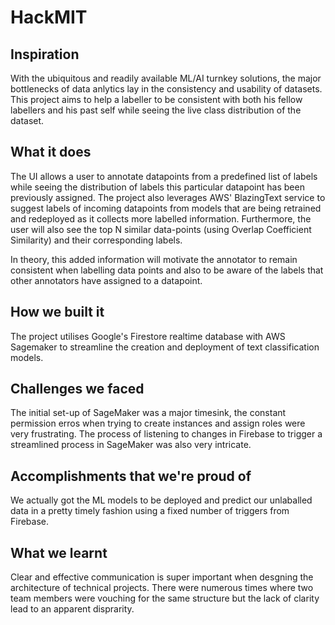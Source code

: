 # HackMIT


## Inspiration

With the ubiquitous and readily available ML/AI turnkey solutions, the major bottlenecks of data anlytics lay in the consistency and usability of datasets. This project aims to help a labeller to be consistent with both his fellow labellers and his past self while seeing the live class distribution of the dataset.


## What it does

The UI allows a user to annotate datapoints from a predefined list of labels while seeing the distribution of labels this particular datapoint has been previously assigned. The project also leverages AWS' BlazingText service to suggest labels of incoming datapoints from models that are being retrained and redeployed as it collects more labelled information. Furthermore, the user will also see the top N similar data-points (using Overlap Coefficient Similarity) and their corresponding labels. 

In theory, this added information will motivate the annotator to remain consistent when labelling data points and also to be aware of the labels that other annotators have assigned to a datapoint.


## How we built it 

The project utilises Google's Firestore realtime database with AWS Sagemaker to streamline the creation and deployment of text classification models.


## Challenges we faced

The initial set-up of SageMaker was a major timesink, the constant permission erros when trying to create instances and assign roles were very frustrating. The process of listening to changes in Firebase to trigger a streamlined process in SageMaker was also very intricate.

## Accomplishments that we're proud of

We actually got the ML models to be deployed and predict our unlaballed data in a pretty timely fashion using a fixed number of triggers from Firebase.


## What we learnt 

Clear and effective communication is super important when desgning the architecture of technical projects. There were numerous times where two team members were vouching for the same structure but the lack of clarity lead to an apparent disprarity.






